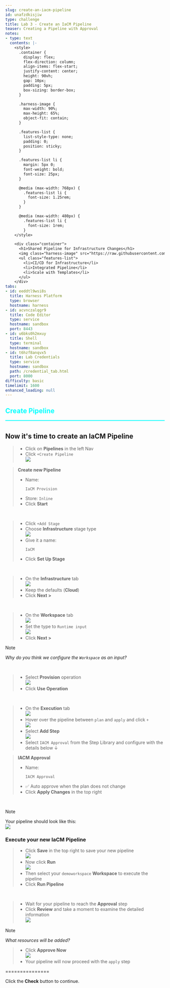 ```yaml
---
slug: create-an-iacm-pipeline
id: unafzdkisjiw
type: challenge
title: Lab 3 - Create an IaCM Pipeline
teaser: Creating a Pipeline with Approval
notes:
- type: text
  contents: |-
    <style>
      .container {
        display: flex;
        flex-direction: column;
        align-items: flex-start;
        justify-content: center;
        height: 90vh;
        gap: 10px;
        padding: 5px;
        box-sizing: border-box;
      }

      .harness-image {
        max-width: 90%;
        max-height: 65%;
        object-fit: contain;
      }

      .features-list {
        list-style-type: none;
        padding: 0;
        position: sticky;
      }

      .features-list li {
        margin: 5px 0;
        font-weight: bold;
        font-size: 25px;
      }

      @media (max-width: 768px) {
        .features-list li {
          font-size: 1.25rem;
        }
      }

      @media (max-width: 480px) {
        .features-list li {
          font-size: 1rem;
        }
    </style>

    <div class="container">
      <h1>Shared Pipeline for Infrastructure Changes</h1>
      <img class="harness-image" src="https://raw.githubusercontent.com/harness-community/field-workshops/main/assets/images/iac_pipeline_graphic.png">
      <ul class="features-list">
        <li>CI/CD for Infrastructure</li>
        <li>Integrated Pipeline</li>
        <li>Scale with Templates</li>
      </ul>
    </div>
tabs:
- id: eeddtl9wsi8s
  title: Harness Platform
  type: browser
  hostname: harness
- id: acvnczalqgr9
  title: Code Editor
  type: service
  hostname: sandbox
  port: 8443
- id: u6bks0h2mxuy
  title: Shell
  type: terminal
  hostname: sandbox
- id: t6hzf8anqvx5
  title: Lab Credentials
  type: service
  hostname: sandbox
  path: /credential_tab.html
  port: 8000
difficulty: basic
timelimit: 1600
enhanced_loading: null
---
```


<style type="text/css" rel="stylesheet">
hr.cyan { background-color: cyan; color: cyan; height: 2px; margin-bottom: -10px; }
h2.cyan { color: cyan; }
</style><h2 class="cyan">Create Pipeline</h2>
<hr class="cyan">
<br>

## Now it's time to create an IaCM Pipeline
> - Click on **Pipelines** in the left Nav
> - Click `+Create Pipeline` \
>     ![](https://raw.githubusercontent.com/harness-community/field-workshops/main/assets/images/pipeline_create.png)

> **Create new Pipeline**
> - Name: <pre>`IaCM Provision`</pre>
> - Store: `Inline`
> - Click **Start**

<br>

> - Click `+Add Stage` <br>
> - Choose **Infrastructure** stage type \
>     ![](https://raw.githubusercontent.com/harness-community/field-workshops/main/se-workshop-iacm/assets/images/iacm_pipeline_stage.png)
> - Give it a name: <pre>`IaCM`</pre>
> - Click **Set Up Stage**

<br>

> - On the  **Infrastructure** tab \
>     ![](https://raw.githubusercontent.com/harness-community/field-workshops/main/assets/images/pipeline_tab_infrastructure.png)
> - Keep the defaults (**Cloud**)
> - Click **Next >**

<br>

> - On the **Workspace** tab \
>     ![](https://raw.githubusercontent.com/harness-community/field-workshops/main/assets/images/pipeline_tab_workspace.png)
> - Set the type to `Runtime input` \
>     ![](https://raw.githubusercontent.com/harness-community/field-workshops/main/assets/images/pipeline_workspace_runtime_input.png)
> - Click **Next >**

> [!NOTE]
> *Why do you think we configure the `Workspace` as an input?*

<br>

> - Select **Provision** operation \
>     ![](https://raw.githubusercontent.com/harness-community/field-workshops/main/se-workshop-iacm/assets/images/iacm_provision_step.png)
> - Click **Use Operation**

<br>

> - On the **Execution** tab \
>     ![](https://raw.githubusercontent.com/harness-community/field-workshops/main/assets/images/pipeline_tab_execution.png)
> - Hover over the pipeline between `plan` and `apply` and click `+` \
>     ![](https://raw.githubusercontent.com/harness-community/field-workshops/main/se-workshop-iacm/assets/images/iacm_pipeline_add_step.png)
> - Select **Add Step** \
>     ![](https://raw.githubusercontent.com/harness-community/field-workshops/main/se-workshop-iacm/assets/images/iacm_approval_step.png)
> - Select `IACM Approval` from the Step Library and configure with the details below ↓


> **IACM Approval**
> - Name: <pre>`IACM Approval`</pre>
> - ✅ Auto approve when the plan does not change
> - Click **Apply Changes** in the top right

<br>

> [!NOTE]
> Your pipeline should look like this: \
>     ![](https://raw.githubusercontent.com/harness-community/field-workshops/main/se-workshop-iacm/assets/images/full_pipeline_iacm_provision.png)

### Execute your new IaCM Pipeline
> - Click **Save** in the top right to save your new pipeline \
>     ![](https://raw.githubusercontent.com/harness-community/field-workshops/main/assets/images/pipeline_save.png)
> - Now click **Run** \
>     ![](https://raw.githubusercontent.com/harness-community/field-workshops/main/assets/images/pipeline_run.png)
> - Then select your `demoworkspace` **Workspace** to execute the pipeline
> - Click **Run Pipeline**

<br>

> - Wait for your pipeline to reach the **Approval** step
> - Click **Review** and take a moment to examine the detailed information \
>     ![](https://raw.githubusercontent.com/harness-community/field-workshops/main/se-workshop-iacm/assets/images/iacm_pipeline_review.png)

> [!NOTE]
> *What resources will be added?*


> - Click **Approve Now** \
>     ![](https://raw.githubusercontent.com/harness-community/field-workshops/main/se-workshop-iacm/assets/images/iacm_approve.png)
> - Your pipeline will now proceed with the `apply` step

===============

Click the **Check** button to continue.
